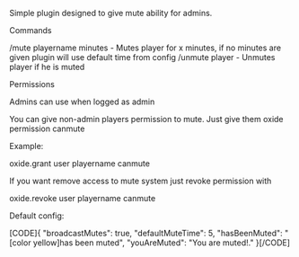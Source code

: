 Simple plugin designed to give mute ability for admins.

Commands

/mute playername minutes - Mutes player for x minutes, if no minutes are given plugin will use default time from config
/unmute player - Unmutes player if he is muted

Permissions

Admins can use when logged as admin

You can give non-admin players permission to mute. Just give them oxide permission canmute

Example:

oxide.grant user playername canmute

If you want remove access to mute system just revoke permission with

oxide.revoke user playername canmute

Default config:

[CODE]{
  "broadcastMutes": true,
  "defaultMuteTime": 5,
  "hasBeenMuted": " [color yellow]has been muted",
  "youAreMuted": "You are muted!."
}[/CODE]
